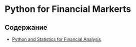 # Python for Financial Markerts

## Содержание

- [Python and Statistics for Financial Analysis](ipynb/python_and_statistics_for_finanalysis.ipynb)
